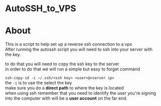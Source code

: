 # AutoSSH_to_VPS

# About

This is a script to help set up a reverse ssh connection to a vps</br>
After running the autossh script you will need to ssh into your server with the key.</br>

to do that you will need to copy the ssh key to the server</br>
in order to do that we will run a simple but easy to forget command</br>

`ssh-copy-id -i ~/.ssh/<ssh key> <user>@<server ip>`</br>
the `-i` is to use the select the key</br>
make sure you do a **direct path** to where the key is located</br>
when using ssh remember that you need to identify the user you're signing into the computer with will be a **user account** on the far end.</br>
